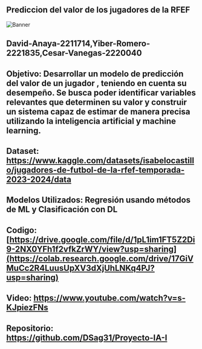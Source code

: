## Prediccion del valor de los jugadores de la RFEF
![Banner](https://github.com/user-attachments/assets/f3d8dd32-21f0-4198-b12d-bf5da3edc4b2)
## David-Anaya-2211714,Yiber-Romero-2221835,Cesar-Vanegas-2220040
## Objetivo: Desarrollar un modelo de predicción del valor de un jugador , teniendo en cuenta su desempeño. Se busca poder identificar variables relevantes que determinen su valor y construir un sistema capaz de estimar de manera precisa utilizando la inteligencia artificial y machine learning.
## Dataset: https://www.kaggle.com/datasets/isabelocastillo/jugadores-de-futbol-de-la-rfef-temporada-2023-2024/data
## Modelos Utilizados: Regresión usando métodos de ML y Clasificación con DL
## Codigo: [https://drive.google.com/file/d/1pL1im1FT5Z2Di9-2NX0YFh1f2vfkZrWY/view?usp=sharing](https://colab.research.google.com/drive/17GiVMuCc2R4LuusUpXV3dXjUhLNKq4PJ?usp=sharing)
## Video:  https://www.youtube.com/watch?v=s-KJpiezFNs
## Repositorio: https://github.com/DSag31/Proyecto-IA-I
